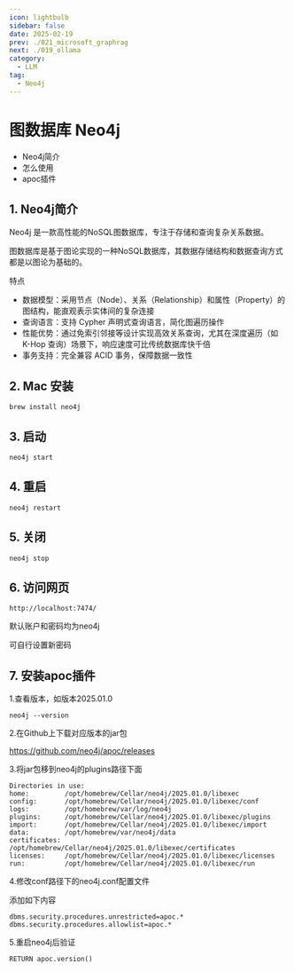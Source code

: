 ```yaml
---
icon: lightbulb
sidebar: false
date: 2025-02-19
prev: ./021_microsoft_graphrag
next: ./019_ollama
category:
  - LLM
tag:
  - Neo4j
---
```

# 图数据库 Neo4j
- Neo4j简介
- 怎么使用
- apoc插件
<!-- more -->
## 1. Neo4j简介
Neo4j 是一款高性能的NoSQL图数据库，专注于存储和查询复杂关系数据。

图数据库是基于图论实现的一种NoSQL数据库，其数据存储结构和数据查询方式都是以图论为基础的。

特点
- 数据模型：采用节点（Node）、关系（Relationship）和属性（Property）的图结构，能直观表示实体间的复杂连接
- 查询语言：支持 Cypher 声明式查询语言，简化图遍历操作
- 性能优势：通过免索引邻接等设计实现高效关系查询，尤其在深度遍历（如 K-Hop 查询）场景下，响应速度可比传统数据库快千倍
- 事务支持：完全兼容 ACID 事务，保障数据一致性

## 2. Mac 安装
```
brew install neo4j
```

## 3. 启动
```
neo4j start
```

## 4. 重启
```
neo4j restart
```

## 5. 关闭
```
neo4j stop
```

## 6. 访问网页
```
http://localhost:7474/
```
默认账户和密码均为neo4j

可自行设置新密码

## 7. 安装apoc插件
1.查看版本，如版本2025.01.0
```
neo4j --version
```

2.在Github上下载对应版本的jar包

https://github.com/neo4j/apoc/releases

3.将jar包移到neo4j的plugins路径下面
```
Directories in use:
home:         /opt/homebrew/Cellar/neo4j/2025.01.0/libexec
config:       /opt/homebrew/Cellar/neo4j/2025.01.0/libexec/conf
logs:         /opt/homebrew/var/log/neo4j
plugins:      /opt/homebrew/Cellar/neo4j/2025.01.0/libexec/plugins
import:       /opt/homebrew/Cellar/neo4j/2025.01.0/libexec/import
data:         /opt/homebrew/var/neo4j/data
certificates: /opt/homebrew/Cellar/neo4j/2025.01.0/libexec/certificates
licenses:     /opt/homebrew/Cellar/neo4j/2025.01.0/libexec/licenses
run:          /opt/homebrew/Cellar/neo4j/2025.01.0/libexec/run
```

4.修改conf路径下的neo4j.conf配置文件  

添加如下内容
```
dbms.security.procedures.unrestricted=apoc.*
dbms.security.procedures.allowlist=apoc.*
```

5.重启neo4j后验证
```
RETURN apoc.version()
```
